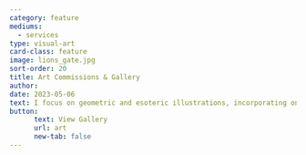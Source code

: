 ```yaml
---
category: feature
mediums:
  - services
type: visual-art
card-class: feature
image: lions_gate.jpg
sort-order: 20
title: Art Commissions & Gallery
author:
date: 2023-05-06
text: I focus on geometric and esoteric illustrations, incorporating one or more styles including pen & watercolor, algorithmic illustration and digital photomontage
button:
      text: View Gallery
      url: art
      new-tab: false
---
```

